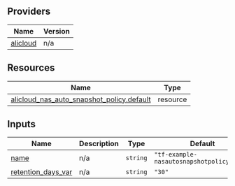 <!-- BEGIN_TF_DOCS -->
## Providers

| Name | Version |
|------|---------|
| <a name="provider_alicloud"></a> [alicloud](#provider\_alicloud) | n/a |

## Resources

| Name | Type |
|------|------|
| [alicloud_nas_auto_snapshot_policy.default](https://registry.terraform.io/providers/hashicorp/alicloud/latest/docs/resources/nas_auto_snapshot_policy) | resource |

## Inputs

| Name | Description | Type | Default | Required |
|------|-------------|------|---------|:--------:|
| <a name="input_name"></a> [name](#input\_name) | n/a | `string` | `"tf-example-nasautosnapshotpolicy10077"` | no |
| <a name="input_retention_days_var"></a> [retention\_days\_var](#input\_retention\_days\_var) | n/a | `string` | `"30"` | no |
<!-- END_TF_DOCS -->    